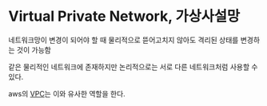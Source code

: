 # Virtual Private Network, 가상사설망

네트워크망이 변경이 되어야 할 때 물리적으로 뜯어고치지 않아도 격리된 상태를 변경하는 것이 가능함

같은 물리적인 네트워크에 존재하지만 논리적으로는 서로 다른 네트워크처럼 사용할 수 있다.

aws의 [VPC](VPC)는 이와 유사한 역할을 한다.